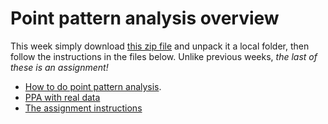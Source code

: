 # Point pattern analysis overview
This week simply download [this zip file](point-pattern-analysis.zip?raw=true) and unpack it a local folder, then follow the instructions in the files below. Unlike previous weeks, *the last of these is an assignment!*

- [How to do point pattern analysis](01-ppa-in-spatstat.md).
- [PPA with real data](02-ppa-with-real-data.md)
- [The assignment instructions](03-assignment-instructions.md)
